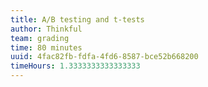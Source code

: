 ```yaml
---
title: A/B testing and t-tests
author: Thinkful
team: grading
time: 80 minutes
uuid: 4fac82fb-fdfa-4fd6-8587-bce52b668200
timeHours: 1.3333333333333333
---
```


<jupyter notebook-name="a_b_testing_and_t_tests" course-code="DSBC" />
